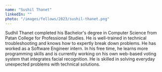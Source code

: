 ```yaml
---
name: "Sushil Thanet"
linkedIn: ""
photo: "/images/fellows/2023/sushil-thanet.png"
---
```


Sudhil Thanet completed his Bachelor's degree in Computer Science from Patan College for Professional Studies. He is well-trained in technical troubleshooting and knows how to expertly break down problems. He has worked as a Software Engineer intern. In his free time, he learns more programming skills and is currently working on his own web-based voting system that integrates facial recognition. He is skilled in solving everyday unexpected problems with technical solutions.
